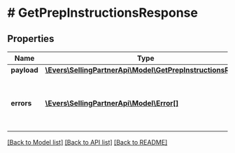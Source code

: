 # # GetPrepInstructionsResponse

## Properties

Name | Type | Description | Notes
------------ | ------------- | ------------- | -------------
**payload** | [**\Evers\SellingPartnerApi\Model\GetPrepInstructionsResult**](GetPrepInstructionsResult.md) |  | [optional]
**errors** | [**\Evers\SellingPartnerApi\Model\Error[]**](Error.md) | A list of error responses returned when a request is unsuccessful. | [optional]

[[Back to Model list]](../../README.md#models) [[Back to API list]](../../README.md#endpoints) [[Back to README]](../../README.md)
